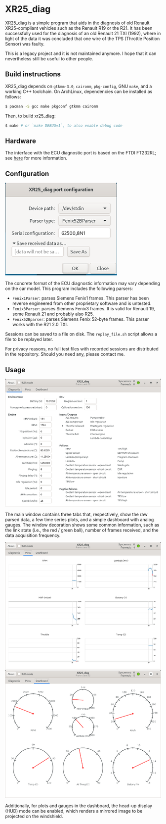 # XR25_diag
XR25_diag is a simple program that aids in the diagnosis of old Renault XR25-compliant vehicles such as the Renault R19 or the R21.
It has been successfully used for the diagnosis of an old Renault 21 TXI (1992), where in light of the data it was concluded that one wire of the TPS (Throttle Position Sensor) was faulty.

This is a legacy project and it is not maintained anymore.  I hope that it can nevertheless still be useful to other people.


## Build instructions
XR25_diag depends on `gtkmm-3.0`, `cairomm`, `pkg-config`, GNU `make`, and a working C++ toolchain.
On ArchLinux, dependencies can be installed as follows:
```bash
$ pacman -S gcc make pkgconf gtkmm cairomm
```

Then, to build xr25_diag:
```bash
$ make # or `make DEBUG=1`, to also enable debug code
```

## Hardware
The interface with the ECU diagnostic port is based on the FTDI FT232RL; see [here](https://github.com/jalopezg-git/xr25_diag/blob/master/doc/hardware.pdf) for more information.

## Configuration
![Port configuration](doc/portconfiguration.png)

The concrete format of the ECU diagnostic information may vary depending on the car model.
This program includes the following parsers:
- `Fenix1Parser`: parses Siemens Fenix1 frames.  This parser has been reverse engineered from other proprietary software and is untested.
- `Fenix3Parser`: parses Siemens Fenix3 frames.  It is valid for Renault 19, some Renault 21 and probably also R25.
- `Fenix52Bparser`: parses Siemens Fenix 52-byte frames.  This parser works with the R21 2.0 TXI.

Sessions can be saved to a file on disk.
The `replay_file.sh` script allows a file to be replayed later.

For privacy reasons, no full test files with recorded sessions are distributed in the repository.
Should you need any, please contact me.

## Usage
![Main window; raw view](doc/mainwindow_diagnostic.png)

The main window contains three tabs that, respectively, show the raw parsed data, a few time series plots, and a simple dashboard with analog gauges.
The window decoration shows some common information, such as the link state (i.e., the red / green ball), number of frames received, and the data acquisition frequency.

![Main window; plots](doc/mainwindow_plots.png)
![Main window; dashboard](doc/mainwindow_dashboard.png)

Additionally, for plots and gauges in the dashboard, the head-up display (HUD) mode can be enabled, which renders a mirrored image to be projected on the windshield.
